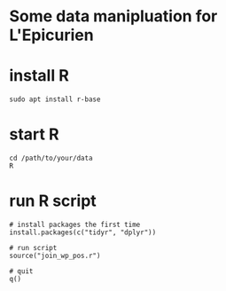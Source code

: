 Some data manipluation for L'Epicurien
=======================================

# install R
```
sudo apt install r-base
```

# start R
```
cd /path/to/your/data
R
```

# run R script
```{r}
# install packages the first time
install.packages(c("tidyr", "dplyr"))

# run script
source("join_wp_pos.r")

# quit
q()
```
